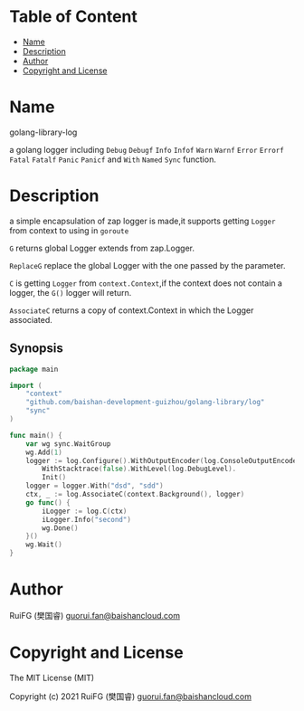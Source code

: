 <!-- START doctoc generated TOC please keep comment here to allow auto update -->
<!-- DON'T EDIT THIS SECTION, INSTEAD RE-RUN doctoc TO UPDATE -->

# Table of Content

- [Name](#name)
- [Description](#description)
- [Author](#author)
- [Copyright and License](#copyright-and-license)

<!-- END doctoc generated TOC please keep comment here to allow auto update -->

# Name

golang-library-log

a golang logger
including `Debug` `Debugf` `Info` `Infof` `Warn` `Warnf` `Error` `Errorf` `Fatal` `Fatalf` `Panic` `Panicf`
and `With` `Named` `Sync`
function.

# Description

a simple encapsulation of zap logger is made,it supports getting `Logger` from context to using in `goroute`

`G` returns global Logger extends from zap.Logger.

`ReplaceG` replace the global Logger with the one passed by the parameter.

`C` is getting `Logger` from `context.Context`,if the context does not contain a logger, the `G()` logger will return.

`AssociateC` returns a copy of context.Context in which the Logger associated.

## Synopsis

```go
package main

import (
	"context"
	"github.com/baishan-development-guizhou/golang-library/log"
	"sync"
)

func main() {
	var wg sync.WaitGroup
	wg.Add(1)
	logger := log.Configure().WithOutputEncoder(log.ConsoleOutputEncoder).WithCallerEncoder(log.ShortRoutineCallerEncoder).
		WithStacktrace(false).WithLevel(log.DebugLevel).
		Init()
	logger = logger.With("dsd", "sdd")
	ctx, _ := log.AssociateC(context.Background(), logger)
	go func() {
		iLogger := log.C(ctx)
		iLogger.Info("second")
		wg.Done()
	}()
	wg.Wait()
}

```

# Author

RuiFG (樊国睿) <guorui.fan@baishancloud.com>

# Copyright and License

The MIT License (MIT)

Copyright (c) 2021 RuiFG (樊国睿) <guorui.fan@baishancloud.com>